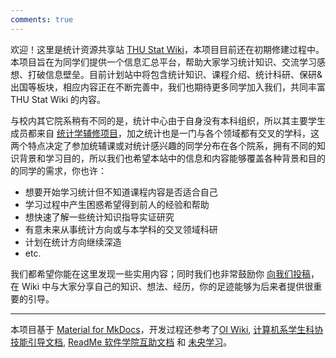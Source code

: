 ```yaml
---
comments: true
---
```


欢迎！这里是统计资源共享站 [THU Stat Wiki]()，本项目目前还在初期修建过程中。本项目旨在为同学们提供一个信息汇总平台，帮助大家学习统计知识、交流学习感想、打破信息壁垒。目前计划站中将包含统计知识、课程介绍、统计科研、保研&出国等板块，相应内容正在不断完善中，我们也期待更多同学加入我们，共同丰富 THU Stat Wiki 的内容。
<!-- 待目录稳定后可在此加入超链接 -->

与校内其它院系稍有不同的是，统计中心由于自身没有本科组织，所以其主要学生成员都来自 [统计学辅修项目](http://www.stat.tsinghua.edu.cn/programs/undergraduate-programs/)，加之统计也是一门与各个领域都有交叉的学科，这两个特点决定了参加统辅课或对统计感兴趣的同学分布在各个院系，拥有不同的知识背景和学习目的，所以我们也希望本站中的信息和内容能够覆盖各种背景和目的的同学的需求，你也许：

- 想要开始学习统计但不知道课程内容是否适合自己
- 学习过程中产生困惑希望得到前人的经验和帮助
- 想快速了解一些统计知识指导实证研究
- 有意未来从事统计方向或与本学科的交叉领域科研
- 计划在统计方向继续深造
- etc.

我们都希望你能在这里发现一些实用内容；同时我们也非常鼓励你 [向我们投稿](main/join.md)，在 Wiki 中与大家分享自己的知识、想法、经历，你的足迹能够为后来者提供很重要的引导。

------------------


本项目基于 [Material for MkDocs](https://squidfunk.github.io/mkdocs-material/)，开发过程还参考了[OI Wiki](https://oi-wiki.org/), [计算机系学生科协技能引导文档](https://docs.net9.org/), [ReadMe 软件学院互助文档](https://ssast-readme.github.io/) 和 [未央学习](https://weyoung-learn.github.io/)。